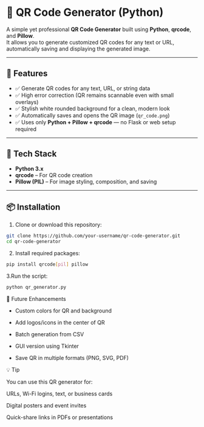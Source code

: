 # 🧩 QR Code Generator (Python)

A simple yet professional **QR Code Generator** built using **Python**, **qrcode**, and **Pillow**.  
It allows you to generate customized QR codes for any text or URL, automatically saving and displaying the generated image.

---

## 🚀 Features

- ✅ Generate QR codes for any text, URL, or string data  
- ✅ High error correction (QR remains scannable even with small overlays)  
- ✅ Stylish white rounded background for a clean, modern look  
- ✅ Automatically saves and opens the QR image (`qr_code.png`)  
- ✅ Uses only **Python + Pillow + qrcode** — no Flask or web setup required  

---

## 🧠 Tech Stack

- **Python 3.x**  
- **qrcode** – For QR code creation  
- **Pillow (PIL)** – For image styling, composition, and saving  

---

## 📦 Installation

1. Clone or download this repository:

```bash
git clone https://github.com/your-username/qr-code-generator.git
cd qr-code-generator
```
2. Install required packages:
```bash
pip install qrcode[pil] pillow
```
3.Run the script:
```bash
python qr_generator.py
```

🧩 Future Enhancements

- Custom colors for QR and background

- Add logos/icons in the center of QR

- Batch generation from CSV

- GUI version using Tkinter

- Save QR in multiple formats (PNG, SVG, PDF)

 💡 Tip

You can use this QR generator for:

URLs, Wi-Fi logins, text, or business cards

Digital posters and event invites

Quick-share links in PDFs or presentations



